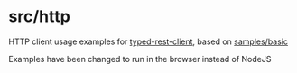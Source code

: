 # src/http

HTTP client usage examples for [typed-rest-client](https://github.com/microsoft/typed-rest-client), based on [samples/basic](https://github.com/microsoft/typed-rest-client/tree/master/samples/basic)

Examples have been changed to run in the browser instead of NodeJS


